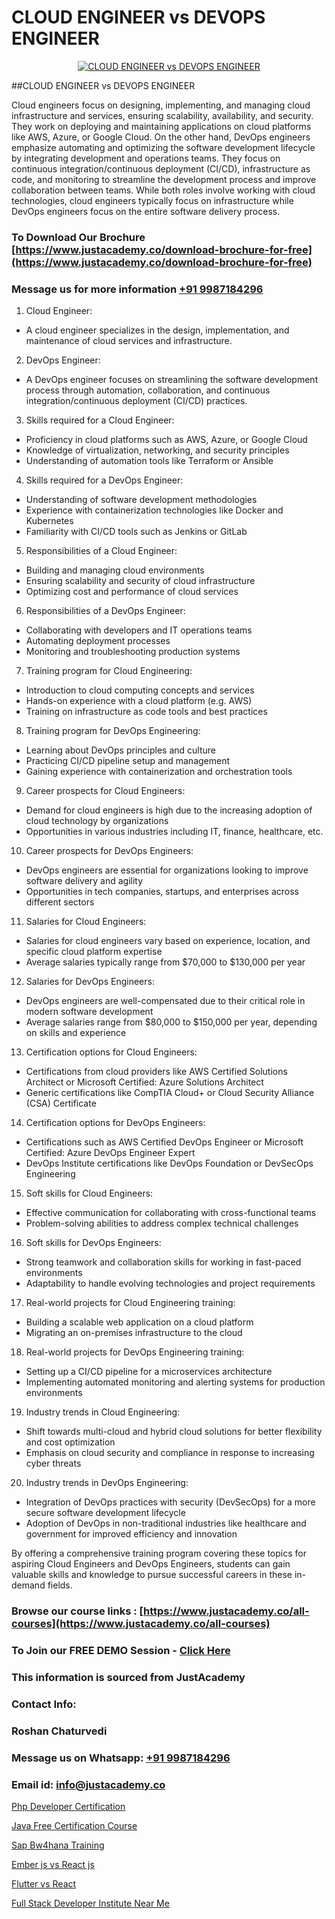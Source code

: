 # CLOUD ENGINEER vs DEVOPS ENGINEER

<p align="center">
  <a href="https://justacademy.co/all-courses">
    <img src="https://i.ibb.co/FJQ9DDy/cloud-computing.webp" alt="CLOUD ENGINEER vs DEVOPS ENGINEER">
  </a>
</p>
##CLOUD ENGINEER vs DEVOPS ENGINEER

Cloud engineers focus on designing, implementing, and managing cloud infrastructure and services, ensuring scalability, availability, and security. They work on deploying and maintaining applications on cloud platforms like AWS, Azure, or Google Cloud. On the other hand, DevOps engineers emphasize automating and optimizing the software development lifecycle by integrating development and operations teams. They focus on continuous integration/continuous deployment (CI/CD), infrastructure as code, and monitoring to streamline the development process and improve collaboration between teams. While both roles involve working with cloud technologies, cloud engineers typically focus on infrastructure while DevOps engineers focus on the entire software delivery process.
### To Download Our Brochure [https://www.justacademy.co/download-brochure-for-free](https://www.justacademy.co/download-brochure-for-free)
### Message us for more information [+91 9987184296](https://api.whatsapp.com/send?phone=919987184296)
1) Cloud Engineer:
- A cloud engineer specializes in the design, implementation, and maintenance of cloud services and infrastructure.
2) DevOps Engineer:
- A DevOps engineer focuses on streamlining the software development process through automation, collaboration, and continuous integration/continuous deployment (CI/CD) practices.
3) Skills required for a Cloud Engineer:
- Proficiency in cloud platforms such as AWS, Azure, or Google Cloud
- Knowledge of virtualization, networking, and security principles
- Understanding of automation tools like Terraform or Ansible
4) Skills required for a DevOps Engineer:
- Understanding of software development methodologies
- Experience with containerization technologies like Docker and Kubernetes
- Familiarity with CI/CD tools such as Jenkins or GitLab
5) Responsibilities of a Cloud Engineer:
- Building and managing cloud environments
- Ensuring scalability and security of cloud infrastructure
- Optimizing cost and performance of cloud services
6) Responsibilities of a DevOps Engineer:
- Collaborating with developers and IT operations teams
- Automating deployment processes
- Monitoring and troubleshooting production systems
7) Training program for Cloud Engineering:
- Introduction to cloud computing concepts and services
- Hands-on experience with a cloud platform (e.g. AWS)
- Training on infrastructure as code tools and best practices
8) Training program for DevOps Engineering:
- Learning about DevOps principles and culture
- Practicing CI/CD pipeline setup and management
- Gaining experience with containerization and orchestration tools
9) Career prospects for Cloud Engineers:
- Demand for cloud engineers is high due to the increasing adoption of cloud technology by organizations
- Opportunities in various industries including IT, finance, healthcare, etc.
10) Career prospects for DevOps Engineers:
- DevOps engineers are essential for organizations looking to improve software delivery and agility
- Opportunities in tech companies, startups, and enterprises across different sectors
11) Salaries for Cloud Engineers:
- Salaries for cloud engineers vary based on experience, location, and specific cloud platform expertise
- Average salaries typically range from $70,000 to $130,000 per year
12) Salaries for DevOps Engineers:
- DevOps engineers are well-compensated due to their critical role in modern software development
- Average salaries range from $80,000 to $150,000 per year, depending on skills and experience
13) Certification options for Cloud Engineers:
- Certifications from cloud providers like AWS Certified Solutions Architect or Microsoft Certified: Azure Solutions Architect
- Generic certifications like CompTIA Cloud+ or Cloud Security Alliance (CSA) Certificate
14) Certification options for DevOps Engineers:
- Certifications such as AWS Certified DevOps Engineer or Microsoft Certified: Azure DevOps Engineer Expert
- DevOps Institute certifications like DevOps Foundation or DevSecOps Engineering
15) Soft skills for Cloud Engineers:
- Effective communication for collaborating with cross-functional teams
- Problem-solving abilities to address complex technical challenges
16) Soft skills for DevOps Engineers:
- Strong teamwork and collaboration skills for working in fast-paced environments
- Adaptability to handle evolving technologies and project requirements
17) Real-world projects for Cloud Engineering training:
- Building a scalable web application on a cloud platform
- Migrating an on-premises infrastructure to the cloud
18) Real-world projects for DevOps Engineering training:
- Setting up a CI/CD pipeline for a microservices architecture
- Implementing automated monitoring and alerting systems for production environments
19) Industry trends in Cloud Engineering:
- Shift towards multi-cloud and hybrid cloud solutions for better flexibility and cost optimization
- Emphasis on cloud security and compliance in response to increasing cyber threats
20) Industry trends in DevOps Engineering:
- Integration of DevOps practices with security (DevSecOps) for a more secure software development lifecycle
- Adoption of DevOps in non-traditional industries like healthcare and government for improved efficiency and innovation

By offering a comprehensive training program covering these topics for aspiring Cloud Engineers and DevOps Engineers, students can gain valuable skills and knowledge to pursue successful careers in these in-demand fields.

### Browse our course links : [https://www.justacademy.co/all-courses](https://www.justacademy.co/all-courses) 
### To Join our FREE DEMO Session - [Click Here](https://www.justacademy.co/register-for-course-demo)


### This information is sourced from JustAcademy
### Contact Info:
### Roshan Chaturvedi
### Message us on Whatsapp: [+91 9987184296](https://api.whatsapp.com/send?phone=919987184296)
### Email id: [info@justacademy.co](mailto:info@justacademy.co)
                
[Php Developer Certification](https://www.linkedin.com/pulse/php-developer-certification-justacademy-beangaluru-p02ec?trackingId=QTIu87SYrXL%2BK4o4aPHsgg%3D%3D&lipi=urn%3Ali%3Apage%3Ad_flagship3_company_admin%3BBUakVGECTzaHeYDngAD9NQ%3D%3D)

[Java Free Certification Course](https://www.linkedin.com/pulse/java-free-certification-course-justacademy-chandigarh-umkoe/)

[Sap Bw4hana Training](https://medium.com/@ranemanish460/sap-bw4hana-training-3865cbfc98aa)

[Ember js vs React js](https://medium.com/@kamblerajas684/ember-js-vs-react-js-bf0f21674f7f)

[Flutter vs React](https://justacademyin.github.io/justacademy/flutter-vs-react)

[Full Stack Developer Institute Near Me](https://justacademyin.github.io/justacademy/full-stack-developer-institute-near-me)


